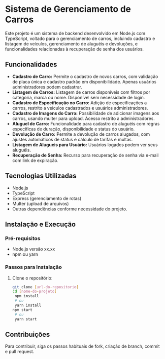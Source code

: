 # Sistema de Gerenciamento de Carros

Este projeto é um sistema de backend desenvolvido em Node.js com TypeScript, voltado para o gerenciamento de 
carros, incluindo cadastro e listagem de veículos, gerenciamento de aluguéis e devoluções, e funcionalidades 
relacionadas à recuperação de senha dos usuários.

## Funcionalidades

- **Cadastro de Carro:** Permite o cadastro de novos carros, com validação de placa única e cadastro padrão em disponibilidade. Apenas usuários administradores podem cadastrar.
- **Listagem de Carros:** Listagem de carros disponíveis com filtros por categoria, marca ou nome. Disponível sem necessidade de login.
- **Cadastro de Especificação no Carro:** Adição de especificações a carros, restrito a veículos cadastrados e usuários administradores.
- **Cadastro de Imagens do Carro:** Possibilidade de adicionar imagens aos carros, usando multer para upload. Acesso restrito a administradores.
- **Aluguel de Carro:** Funcionalidade para cadastro de aluguéis com regras específicas de duração, disponibilidade e status do usuário.
- **Devolução de Carro:** Permite a devolução de carros alugados, com ajustes automáticos de status e cálculo de tarifas e multas.
- **Listagem de Alugueis para Usuário:** Usuários logados podem ver seus aluguéis.
- **Recuperação de Senha:** Recurso para recuperação de senha via e-mail com link de expiração.

## Tecnologias Utilizadas

- Node.js
- TypeScript
- Express (gerenciamento de rotas)
- Multer (upload de arquivos)
- Outras dependências conforme necessidade do projeto.

## Instalação e Execução

### Pré-requisitos

- Node.js versão xx.xx
- npm ou yarn

### Passos para Instalação

1. Clone o repositório:
   ```bash
   git clone [url-do-repositorio]
   cd [nome-do-projeto]
    npm install
    # ou
    yarn install
   npm start
    # ou
    yarn start

## Contribuições

Para contribuir, siga os passos habituais de fork, criação de branch, commit e pull request.

